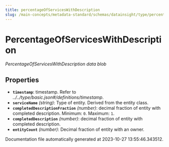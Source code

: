 ```yaml
---
title: percentageOfServicesWithDescription
slug: /main-concepts/metadata-standard/schemas/datainsight/type/percentageofserviceswithdescription
---
```


# PercentageOfServicesWithDescription

*PercentageOfServicesWithDescription data blob*

## Properties

- **`timestamp`**: timestamp. Refer to *../../type/basic.json#/definitions/timestamp*.
- **`serviceName`** *(string)*: Type of entity. Derived from the entity class.
- **`completedDescriptionFraction`** *(number)*: decimal fraction of entity with completed description. Minimum: `0`. Maximum: `1`.
- **`completedDescription`** *(number)*: decimal fraction of entity with completed description.
- **`entityCount`** *(number)*: Decimal fraction of entity with an owner.


Documentation file automatically generated at 2023-10-27 13:55:46.343512.
